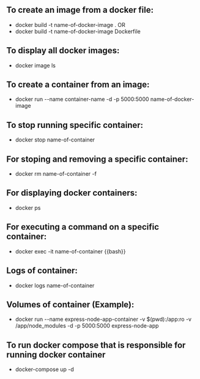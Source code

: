 ## To create an image from a docker file:

- docker build -t name-of-docker-image .
  OR
- docker build -t name-of-docker-image Dockerfile

## To display all docker images:

- docker image ls

## To create a container from an image:

- docker run --name container-name -d -p 5000:5000 name-of-docker-image

## To stop running specific container:

- docker stop name-of-container

## For stoping and removing a specific container:

- docker rm name-of-container -f

## For displaying docker containers:

- docker ps

## For executing a command on a specific container:

- docker exec -it name-of-container {{bash}}

## Logs of container:

- docker logs name-of-container

## Volumes of container (Example):

- docker run --name express-node-app-container -v $(pwd):/app:ro -v /app/node_modules -d -p 5000:5000 express-node-app

## To run docker compose that is responsible for running docker container

- docker-compose up -d
